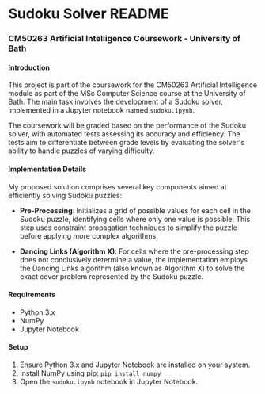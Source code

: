 # Sudoku Solver README

### CM50263 Artificial Intelligence Coursework - University of Bath

#### Introduction

This project is part of the coursework for the CM50263 Artificial Intelligence module as part of the MSc Computer Science course at the University of Bath. The main task involves the development of a Sudoku solver, implemented in a Jupyter notebook named `sudoku.ipynb`. 

The coursework will be graded based on the performance of the Sudoku solver, with automated tests assessing its accuracy and efficiency. The tests aim to differentiate between grade levels by evaluating the solver's ability to handle puzzles of varying difficulty.

#### Implementation Details

My proposed solution comprises several key components aimed at efficiently solving Sudoku puzzles:

- **Pre-Processing**: Initializes a grid of possible values for each cell in the Sudoku puzzle, identifying cells where only one value is possible. This step uses constraint propagation techniques to simplify the puzzle before applying more complex algorithms.

- **Dancing Links (Algorithm X)**: For cells where the pre-processing step does not conclusively determine a value, the implementation employs the Dancing Links algorithm (also known as Algorithm X) to solve the exact cover problem represented by the Sudoku puzzle.

#### Requirements

- Python 3.x
- NumPy
- Jupyter Notebook

#### Setup

1. Ensure Python 3.x and Jupyter Notebook are installed on your system.
2. Install NumPy using pip: `pip install numpy`
3. Open the `sudoku.ipynb` notebook in Jupyter Notebook.

